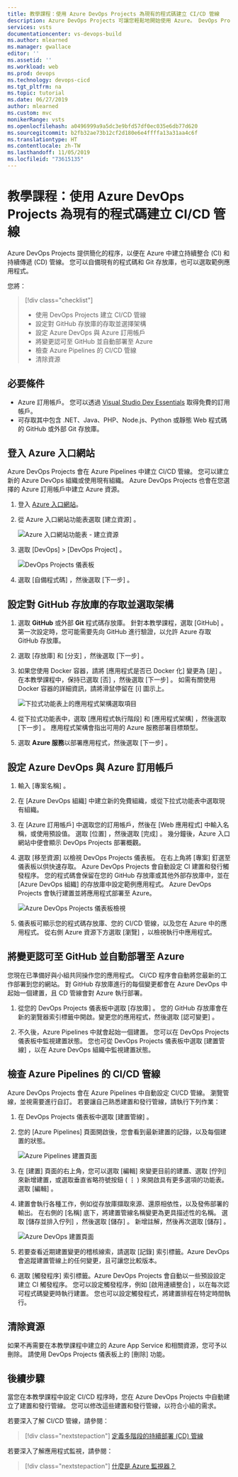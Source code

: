 ```yaml
---
title: 教學課程：使用 Azure DevOps Projects 為現有的程式碼建立 CI/CD 管線
description: Azure DevOps Projects 可讓您輕鬆地開始使用 Azure。 DevOps Projects 可透過幾個簡單的步驟，協助您使用自己的程式碼和 GitHub 存放庫，在 Azure 服務上啟動應用程式。
services: vsts
documentationcenter: vs-devops-build
ms.author: mlearned
ms.manager: gwallace
editor: ''
ms.assetid: ''
ms.workload: web
ms.prod: devops
ms.technology: devops-cicd
ms.tgt_pltfrm: na
ms.topic: tutorial
ms.date: 06/27/2019
author: mlearned
ms.custom: mvc
monikerRange: vsts
ms.openlocfilehash: a0496999a9a5dc3e9bfd57df0ec035e6db77d620
ms.sourcegitcommit: b2fb32ae73b12cf2d180e6e4ffffa13a31aa4c6f
ms.translationtype: HT
ms.contentlocale: zh-TW
ms.lasthandoff: 11/05/2019
ms.locfileid: "73615135"
---
```

# <a name="tutorial-create-a-cicd-pipeline-for-your-existing-code-by-using-azure-devops-projects"></a>教學課程：使用 Azure DevOps Projects 為現有的程式碼建立 CI/CD 管線

Azure DevOps Projects 提供簡化的程序，以便在 Azure 中建立持續整合 (CI) 和持續傳遞 (CD) 管線。 您可以自備現有的程式碼和 Git 存放庫，也可以選取範例應用程式。

您將：

> [!div class="checklist"]
> * 使用 DevOps Projects 建立 CI/CD 管線
> * 設定對 GitHub 存放庫的存取並選擇架構
> * 設定 Azure DevOps 與 Azure 訂用帳戶 
> * 將變更認可至 GitHub 並自動部署至 Azure
> * 檢查 Azure Pipelines 的 CI/CD 管線
> * 清除資源

## <a name="prerequisites"></a>必要條件

* Azure 訂用帳戶。 您可以透過 [Visual Studio Dev Essentials](https://visualstudio.microsoft.com/dev-essentials/) 取得免費的訂用帳戶。
* 可存取其中包含 .NET、Java、PHP、Node.js、Python 或靜態 Web 程式碼的 GitHub 或外部 Git 存放庫。

## <a name="sign-in-to-the-azure-portal"></a>登入 Azure 入口網站

Azure DevOps Projects 會在 Azure Pipelines 中建立 CI/CD 管線。 您可以建立新的 Azure DevOps 組織或使用現有組織。 Azure DevOps Projects 也會在您選擇的 Azure 訂用帳戶中建立 Azure 資源。

1. 登入 [Azure 入口網站](https://portal.azure.com)。

2. 從 Azure 入口網站功能表選取 [建立資源]  。

   ![Azure 入口網站功能表 - 建立資源](_img/azure-devops-project-github/createaresource.png)

3. 選取 [DevOps]   > [DevOps Project]  。

   ![DevOps Projects 儀表板](_img/azure-devops-project-github/azuredashboard.png)

1. 選取 [自備程式碼]  ，然後選取 [下一步]  。

## <a name="configure-access-to-your-github-repo-and-select-a-framework"></a>設定對 GitHub 存放庫的存取並選取架構

1. 選取 **GitHub** 或外部 **Git** 程式碼存放庫。 針對本教學課程，選取 [GitHub]  。 第一次設定時，您可能需要先向 GitHub 進行驗證，以允許 Azure 存取 GitHub 存放庫。

1. 選取 [存放庫]  和 [分支]  ，然後選取 [下一步]  。

1. 如果您使用 Docker 容器，請將 [應用程式是否已 Docker 化]  變更為 [是]  。 在本教學課程中，保持已選取 [否]  ，然後選取 [下一步]  。 如需有關使用 Docker 容器的詳細資訊，請將滑鼠停留在 [i]  圖示上。

   ![下拉式功能表上的應用程式架構選取項目](_img/azure-devops-project-github/appframework.png)

1. 從下拉式功能表中，選取 [應用程式執行階段]  和 [應用程式架構]  ，然後選取 [下一步]  。 應用程式架構會指出可用的 Azure 服務部署目標類型。

1. 選取 **Azure 服務**以部署應用程式，然後選取 [下一步]  。

## <a name="configure-azure-devops-and-an-azure-subscription"></a>設定 Azure DevOps 與 Azure 訂用帳戶

1. 輸入 [專案名稱]  。

1. 在 [Azure DevOps 組織]  中建立新的免費組織，或從下拉式功能表中選取現有組織。

1. 在 [Azure 訂用帳戶]  中選取您的訂用帳戶，然後在 [Web 應用程式]  中輸入名稱，或使用預設值。 選取 [位置]  ，然後選取 [完成]  。 幾分鐘後，Azure 入口網站中便會顯示 DevOps Projects 部署概觀。

1. 選取 [移至資源]  以檢視 DevOps Projects 儀表板。 在右上角將 [專案]  釘選至儀表板以供快速存取。 Azure DevOps Projects 會自動設定 CI 建置和發行觸發程序。 您的程式碼會保留在您的 GitHub 存放庫或其他外部存放庫中，並在 [Azure DevOps 組織]  的存放庫中設定範例應用程式。 Azure DevOps Projects 會執行建置並將應用程式部署至 Azure。

   ![Azure DevOps Projects 儀表板檢視](_img/azure-devops-project-github/projectsdashboard.png)

1. 儀表板可顯示您的程式碼存放庫、您的 CI/CD 管線，以及您在 Azure 中的應用程式。 從右側 Azure 資源下方選取 [瀏覽]  ，以檢視執行中應用程式。

## <a name="commit-changes-to-github-and-automatically-deploy-them-to-azure"></a>將變更認可至 GitHub 並自動部署至 Azure

您現在已準備好與小組共同操作您的應用程式。 CI/CD 程序會自動將您最新的工作部署到您的網站。 對 GitHub 存放庫進行的每個變更都會在 Azure DevOps 中起始一個建置，且 CD 管線會對 Azure 執行部署。

1. 從您的 DevOps Projects 儀表板中選取 [存放庫]  。 您的 GitHub 存放庫會在新的瀏覽器索引標籤中開啟。變更您的應用程式，然後選取 [認可變更]  。

1. 不久後，Azure Pipelines 中就會起始一個建置。 您可以在 DevOps Projects 儀表板中監視建置狀態。 您也可從 DevOps Projects 儀表板中選取 [建置管線]  ，以在 Azure DevOps 組織中監視建置狀態。

## <a name="examine-the-azure-pipelines-cicd-pipeline"></a>檢查 Azure Pipelines 的 CI/CD 管線

Azure DevOps Projects 會在 Azure Pipelines 中自動設定 CI/CD 管線。 瀏覽管線，並視需要進行自訂。 若要讓自己熟悉建置和發行管線，請執行下列作業：

1. 在 DevOps Projects 儀表板中選取 [建置管線]  。

1. 您的 [Azure Pipelines]  頁面開啟後，您會看到最新建置的記錄，以及每個建置的狀態。

   ![Azure Pipelines 建置頁面](_img/azure-devops-project-github/pipelinesbuildpage.png)

1. 在 [建置]  頁面的右上角，您可以選取 [編輯]  來變更目前的建置、選取 [佇列]  來新增建置，或選取垂直省略符號按鈕 ( **&#8942;** ) 來開啟具有更多選項的功能表。 選取 [編輯]  。

1. 建置會執行各種工作，例如從存放庫擷取來源、還原相依性，以及發佈部署的輸出。 在右側的 [名稱]  底下，將建置管線名稱變更為更具描述性的名稱。 選取 [儲存並排入佇列]  ，然後選取 [儲存]  。 新增註解，然後再次選取 [儲存]  。

   ![Azure DevOps 建置頁面](_img/azure-devops-project-github/buildpage.png)

1. 若要查看近期建置變更的稽核線索，請選取 [記錄]  索引標籤。Azure DevOps 會追蹤建置管線上的任何變更，且可讓您比較版本。

1. 選取 [觸發程序]  索引標籤。Azure DevOps Projects 會自動以一些預設設定建立 CI 觸發程序。 您可以設定觸發程序，例如 [啟用連續整合]  ，以在每次認可程式碼變更時執行建置。 您也可以設定觸發程式，將建置排程在特定時間執行。

## <a name="clean-up-resources"></a>清除資源

如果不再需要在本教學課程中建立的 Azure App Service 和相關資源，您可予以刪除。 請使用 DevOps Projects 儀表板上的 [刪除]  功能。

## <a name="next-steps"></a>後續步驟

當您在本教學課程中設定 CI/CD 程序時，您在 Azure DevOps Projects 中自動建立了建置和發行管線。 您可以修改這些建置和發行管線，以符合小組的需求。

若要深入了解 CI/CD 管線，請參閱：

> [!div class="nextstepaction"]
> [定義多階段的持續部署 (CD) 管線](https://docs.microsoft.com/azure/devops/pipelines/release/define-multistage-release-process?view=vsts)

若要深入了解應用程式監視，請參閱：
  
 > [!div class="nextstepaction"]
 > [什麼是 Azure 監視器？](https://docs.microsoft.com/azure/azure-monitor/overview)
